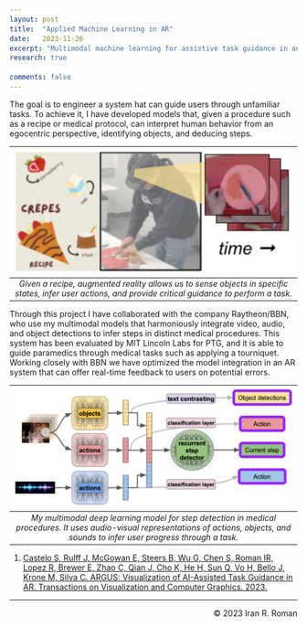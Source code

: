 ```yaml
---
layout: post
title:  "Applied Machine Learning in AR"
date:   2023-11-26
excerpt: "Multimodal machine learning for assistive task guidance in augmented reality"
research: true

comments: false
---
```


The goal is to engineer a system hat can guide users through unfamiliar tasks. 
To achieve it, I have developed models that, given a procedure such as a recipe 
or medical protocol, can interpret human behavior from an egocentric perspective, 
identifying objects, and deducing steps.

| ![ar.png](https://raw.githubusercontent.com/iranroman/iranroman.github.io/main/figures/ar.png) | 
|:--:| 
| *Given a recipe, augmented reality allows us to sense objects in specific states, infer user actions, and provide critical guidance to perform a task.* |

Through this project I have collaborated with the company Raytheon/BBN, who use 
my multimodal models that harmoniously integrate video, audio, and object detections 
to infer steps in distinct medical procedures. This system has been evaluated by MIT 
Lincoln Labs for PTG, and it is able to guide paramedics through medical tasks such 
as applying a tourniquet. Working closely with BBN we have optimized the model 
integration in an AR system that can offer real-time feedback to users on potential errors.

| ![bbn.png](https://raw.githubusercontent.com/iranroman/iranroman.github.io/main/figures/bbn.png) | 
|:--:| 
| *My multimodal deep learning model for step detection in medical procedures. It uses audio-visual representations of actions, objects, and sounds to infer user progress through a task.* |

1. [Castelo S, Rulff J, McGowan E, Steers B, Wu G, Chen S, Roman IR, Lopez R, Brewer E, Zhao C, Qian J, Cho K, He H, Sun Q, Vo H, Bello J, Krone M, Silva C. ARGUS: Visualization of AI-Assisted Task Guidance in AR. Transactions on Visualization and Computer Graphics. 2023.](https://ccrma.stanford.edu/~iran/papers/Castelo_et_al_VIS_2023.pdf)

---
<p align="right">
&copy; 2023 Iran R. Roman
</p>
